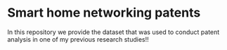 # Smart home networking patents
In this repository we provide the dataset that was used to conduct patent analysis in one of my previous research studies!! 
